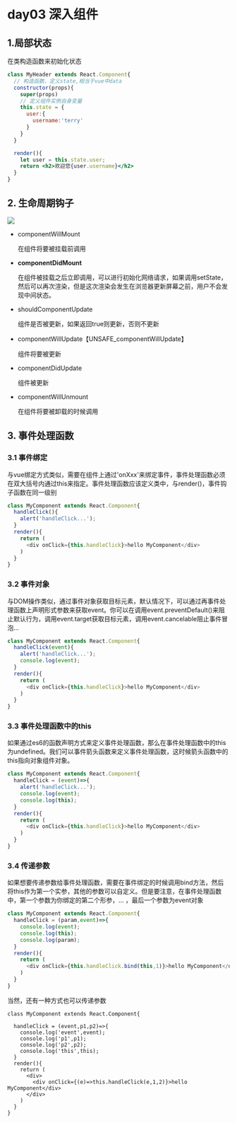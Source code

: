 # day03 深入组件

## 1.局部状态

在类构造函数来初始化状态

```jsx
class MyHeader extends React.Component{
  // 构造函数，定义state,相当于vue中data
  constructor(props){
    super(props)
    // 定义组件实例自身变量
    this.state = {
      user:{
        username:'terry'
      }
    }
  }

  render(){
    let user = this.state.user;
    return <h2>欢迎您{user.username}</h2>
  }
}
```



## 2. 生命周期钩子

![](https://raw.githubusercontent.com/pluslicy/react_demos/master/assets/images/react_lifecycle.png)

- componentWillMount

  在组件将要被挂载前调用

- **componentDidMount**

  在组件被挂载之后立即调用，可以进行初始化网络请求，如果调用setState，然后可以再次渲染，但是这次渲染会发生在浏览器更新屏幕之前，用户不会发现中间状态。

- shouldComponentUpdate

  组件是否被更新，如果返回true则更新，否则不更新

- componentWillUpdate【UNSAFE_componentWillUpdate】

  组件将要被更新

- componentDidUpdate

  组件被更新

- componentWillUnmount

  在组件将要被卸载的时候调用

## 3. 事件处理函数

### 3.1 事件绑定

与vue绑定方式类似，需要在组件上通过'onXxx'来绑定事件，事件处理函数必须在双大括号内通过this来指定。事件处理函数应该定义类中，与render()，事件钩子函数在同一级别

```javascript
class MyComponent extends React.Component{
  handleClick(){
    alert('handleClick...');
  }
  render(){
    return (
      <div onClick={this.handleClick}>hello MyComponent</div>
    )
  }
}
```

### 3.2 事件对象

与DOM操作类似，通过事件对象获取目标元素，默认情况下，可以通过再事件处理函数上声明形式参数来获取event。你可以在调用event.preventDefault()来阻止默认行为，调用event.target获取目标元素，调用event.cancelable阻止事件冒泡...

```javascript
class MyComponent extends React.Component{
  handleClick(event){
    alert('handleClick...');
    console.log(event);
  }
  render(){
    return (
      <div onClick={this.handleClick}>hello MyComponent</div>
    )
  }
}
```

### 3.3 事件处理函数中的this

如果通过es6的函数声明方式来定义事件处理函数，那么在事件处理函数中的this为undefined。我们可以事件箭头函数来定义事件处理函数，这时候箭头函数中的this指向对象组件对象。

```javascript
class MyComponent extends React.Component{
  handleClick = (event)=>{
    alert('handleClick...');
    console.log(event);
    console.log(this);
  }
  render(){
    return (
      <div onClick={this.handleClick}>hello MyComponent</div>
    )
  }
}
```



### 3.4 传递参数

如果想要传递参数给事件处理函数，需要在事件绑定的时候调用bind方法，然后将this作为第一个实参，其他的参数可以自定义。但是要注意，在事件处理函数中，第一个参数为你绑定的第二个形参，... ，最后一个参数为event对象

```javascript
class MyComponent extends React.Component{
  handleClick = (param,event)=>{
    console.log(event);
    console.log(this);
    console.log(param);
  }
  render(){
    return (
      <div onClick={this.handleClick.bind(this,1)}>hello MyComponent</div>
    )
  }
}
```

当然，还有一种方式也可以传递参数

```
class MyComponent extends React.Component{
  
  handleClick = (event,p1,p2)=>{
    console.log('event',event);
    console.log('p1',p1);
    console.log('p2',p2);
    console.log('this',this);
  }
  render(){
    return (
      <div>
        <div onClick={(e)=>this.handleClick(e,1,2)}>hello MyComponent</div>
      </div>
    )
  }
}

```



